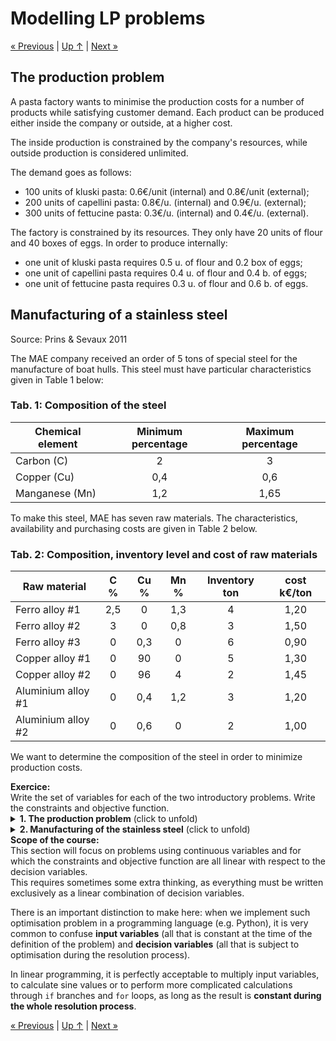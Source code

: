 # Modelling LP problems

[« Previous](.) \| [Up ↑](.) \| [Next »](.)

## The production problem

A pasta factory wants to minimise the production costs for a number of products while satisfying customer demand. Each product can be produced either inside the company or outside, at a higher cost.

The inside production is constrained by the company's resources, while outside
production is considered unlimited.

The demand goes as follows:

- 100 units of kluski pasta: 0.6€/unit (internal) and 0.8€/unit (external);
- 200 units of capellini pasta: 0.8€/u. (internal) and 0.9€/u. (external);
- 300 units of fettucine pasta: 0.3€/u. (internal) and 0.4€/u. (external).

The factory is constrained by its resources. They only have 20 units of flour and 40 boxes of eggs. In order to produce internally:

- one unit of kluski pasta requires 0.5 u. of flour and 0.2 box of eggs;
- one unit of capellini pasta requires 0.4 u. of flour and 0.4 b. of eggs;
- one unit of fettucine pasta requires 0.3 u. of flour and 0.6 b. of eggs.

## Manufacturing of a stainless steel

Source: Prins & Sevaux 2011

The MAE company received an order of 5 tons of special steel for the manufacture of boat hulls. This steel must have particular characteristics given in Table 1 below:

### Tab. 1: Composition of the steel

| Chemical element | Minimum percentage | Maximum percentage |
| ---------------- | :----------------: | :----------------: |
| Carbon (C)       |         2          |         3          |
| Copper (Cu)      |        0,4         |        0,6         |
| Manganese (Mn)   |        1,2         |        1,65        |

To make this steel, MAE has seven raw materials. The characteristics, availability and purchasing costs are given in Table 2 below.

### Tab. 2: Composition, inventory level and cost of raw materials

| Raw material       | C % | Cu % | Mn % | Inventory ton | cost k€/ton |
| ------------------ | :-: | :--: | :--: | :-----------: | :---------: |
| Ferro alloy #1     | 2,5 |  0   | 1,3  |       4       |    1,20     |
| Ferro alloy #2     |  3  |  0   | 0,8  |       3       |    1,50     |
| Ferro alloy #3     |  0  | 0,3  |  0   |       6       |    0,90     |
| Copper alloy #1    |  0  |  90  |  0   |       5       |    1,30     |
| Copper alloy #2    |  0  |  96  |  4   |       2       |    1,45     |
| Aluminium alloy #1 |  0  | 0,4  | 1,2  |       3       |    1,20     |
| Aluminium alloy #2 |  0  | 0,6  |  0   |       2       |    1,00     |

We want to determine the composition of the steel in order to minimize production costs.

<div class="alert alert-warning"><b>Exercice:</b><br>
Write the set of variables for each of the two introductory problems. Write the constraints and objective function.
</div>

<details>
    <summary><b>1. The production problem</b> (click to unfold)
    </summary>
    <div>

<p>We need <b>decision variables</b> associated with the internal and external production of each category of pasta. Let's name them $i_1, i_2, i_3, e_1, e_2, e_3$.</p>

<p>The production is <b>constrained</b> by the total amount of resources:</p>

<ul>
    <li>in terms of flour: $$0.5\,i_1 + 0.4\,i_2 + 0.3\,i_3 \leq 20$$</li>
    <li>in terms of eggs: $$0.2\,i_1 + 0.4\,i_2 + 0.6\,i_3 \leq 40$$</li>
</ul>

<p>The demand must be met with internal or external production:</p>

$$
\left\{\begin{array}{l}
i_1 + e_1 = 100\\
i_2 + e_2 = 200\\
i_3 + e_3 = 300
\end{array}
\right.
$$

<p>The <b>objective</b> is to minimise the total cost:</p>

$$ \min 0.6\,i_1 + 0.8\,e_1 + 0.8\,i_2 + 0.9\,e_2 + 0.3\,i_3 + 0.6\,e_3 $$

</div>
</details>
<details>
    <summary><b>2. Manufacturing of the stainless steel</b> (click to unfold)
    </summary>
    <div>

Let's name:

<ul>
    <li>$c_i, i \in 1..7$ the cost of a raw material in k€/ton;</li>
    <li>$q_i$, the inventory of material;</li>
    <li>$p_{\min}^j, j \in 1..3$ the minimum percentage for each element;</li>
    <li>$p_{\max}^j, j \in 1..3$ the maximum percentage for each element;</li>
    <li>$p_{i,j}$ the percentage of element $j$ in material $i$ (in %);</li>
    <li>$S$ the total steel quantity</li>
</ul>

We need <b>decision variables</b> to determine the quantity of each material used for the steel: $$x_i, i \in 1..7$$

The problem is subject to the following <b>constraints</b>:

<ul>
<li>satisfaction constraints:</li>
  $$\sum x_i = S$$

<li>elements percentage:</li>
  $$\forall j \in 1..3 \quad S\,p_{\min}^j \leq \sum p_{i,j}\,x_i \leq S\,p_{\max}^j$$

<li>available quantity:</li>
  $$\forall i \in 1..7 \quad x_i \leq q_i$$

<li>positivity</li>
$$\forall i \in 1..7 \quad x_i \geq 0$$
</ul>

The <b>objective</b> if to minimise the cost of raw materials used: $$\min z = \sum c_i\cdot x_i$$

</div>
</details>

<div class="alert alert-danger"><b>Scope of the course:</b><br>
This section will focus on problems using continuous variables and for which the constraints and objective function are all linear with respect to the decision variables.<br/>
This requires sometimes some extra thinking, as everything must be written exclusively as a linear combination of decision variables.
</div>

There is an important distinction to make here: when we implement such optimisation problem in a programming language (e.g. Python), it is very common to confuse **input variables** (all that is constant at the time of the definition of the problem) and **decision variables** (all that is subject to optimisation during the resolution process).

In linear programming, it is perfectly acceptable to multiply input variables, to calculate sine values or to perform more complicated calculations through `if` branches and `for` loops, as long as the result is **constant during the whole resolution process**.

[« Previous](.) \| [Up ↑](.) \| [Next »](.)
